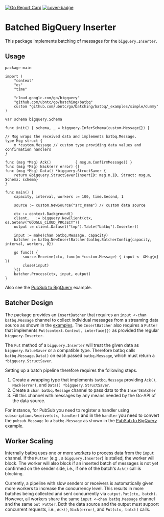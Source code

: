[![Go Report Card](https://goreportcard.com/badge/github.com/ubntc/go/batcher/batbq)](https://goreportcard.com/report/github.com/ubntc/go/batcher/batbq)
[![cover-badge](https://img.shields.io/badge/coverage-96%25-brightgreen.svg?longCache=true&style=flat)](Makefile#10)

# Batched BigQuery Inserter
This package implements batching of messages for the `bigquery.Inserter`.

## Usage

```golang
package main

import (
	"context"
	"os"
	"time"

	"cloud.google.com/go/bigquery"
	"github.com/ubntc/go/batching/batbq"
	custom "github.com/ubntc/go/batching/batbq/_examples/simple/dummy"
)

var schema bigquery.Schema

func init() { schema, _ = bigquery.InferSchema(custom.Message{}) }

// Msg wraps the received data and implements batbq.Message.
type Msg struct {
	m *custom.Message // custom type providing data values and confirmation handlers
}

func (msg *Msg) Ack()           { msg.m.ConfirmMessage() }
func (msg *Msg) Nack(err error) {}
func (msg *Msg) Data() *bigquery.StructSaver {
	return &bigquery.StructSaver{InsertID: msg.m.ID, Struct: msg.m, Schema: schema}
}

func main() {
	capacity, interval, workers := 100, time.Second, 1

	source := custom.NewSource("src_name") // custom data source

	ctx := context.Background()
	client, _ := bigquery.NewClient(ctx, os.Getenv("GOOGLE_CLOUD_PROJECT"))
	output := client.Dataset("tmp").Table("batbq").Inserter()

	input := make(chan batbq.Message, capacity)
	batcher := batbq.NewInsertBatcher(batbq.BatcherConfig{capacity, interval, workers, 0})

	go func() {
		source.Receive(ctx, func(m *custom.Message) { input <- &Msg{m} })
		close(input)
	}()
	batcher.Process(ctx, input, output)
}

```

Also see the [PubSub to BigQuery](_examples/pubsub-to-bq/main.go) example.


## Batcher Design

The package provides an `InsertBatcher` that requires an `input <-chan batbq.Message` channel to collect
individual messages from a streaming data source as shown in the [examples](./_examples).
The `InsertBatcher` also requires a `Putter` that implements `Put(context.Context, interface{})`
as provided the regular `bigquery.Inserter`.

The `Put` method of a `bigquery.Inserter` will treat the given data as `bigquery.ValueSaver` or a
compatible type. Therefore batbq calls `batbq.Message.Data()` on each passed `batbq.Message`, which
must return a `*bigquery.StructSaver`.

Setting up a batch pipeline therefore requires the following steps.

1. Create a wrapping type that implements `batbq.Message` providing `Ack()`, `Nack(error)`, and `Data() *bigquery.StructSaver`.
2. Create a `chan batbq.Message` channel to pass data to the `InsertBatcher`
3. Fill this channel with messages by any means needed by the Go-API of the data source.

For instance, for PubSub you need to register a handler using `subscription.Receive(ctx, handler)`
and in the `handler` you need to convert the `pubsub.Message` to a `batbq.Message` as shown in the
[PubSub to BigQuery](_examples/pubsub-to-bq/main.go) example.

## Worker Scaling

Internally batbq uses one or more [workers](./worker.go) to process data from the `input` channel. If the `Putter` (e.g., a `bigquery.Inserter`) is stalled, the worker will block.
The worker will also block if an inserted batch of messages is not yet confirmed on the sender side, i.e., if one of the batch's `Ack()` call is blocking.

Currently, a pipeline with slow senders or receivers is automatically given more workers to increase the concurrency level. This results in more batches being collected
and sent concurrently via `output.Put(ctx, batch)`. However, all workers share the same `input <-chan batbq.Message` channel and the same `out Putter`. Both the data source
and the output must support concurrent requests, i.e., `Ack()`, `Nack(error)`, and `Put(ctx, batch)` calls.

